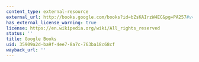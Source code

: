 ```yaml
---
content_type: external-resource
external_url: http://books.google.com/books?id=bZsKAIrzW4EC&pg=PA257#v=onepage
has_external_license_warning: true
license: https://en.wikipedia.org/wiki/All_rights_reserved
status: ''
title: Google Books
uid: 35909a2d-ba9f-4ee7-8a7c-763ba18c68cf
wayback_url: ''
---
```

